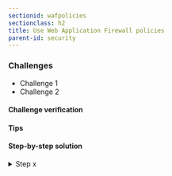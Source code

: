 ```yaml
---
sectionid: wafpolicies
sectionclass: h2
title: Use Web Application Firewall policies
parent-id: security
---
```


### Challenges
* Challenge 1
* Challenge 2

#### Challenge verification

#### Tips

#### Step-by-step solution

<details>
<summary>Step x</summary>

Run the following commands:

```sh
command to --run
```

</details>
